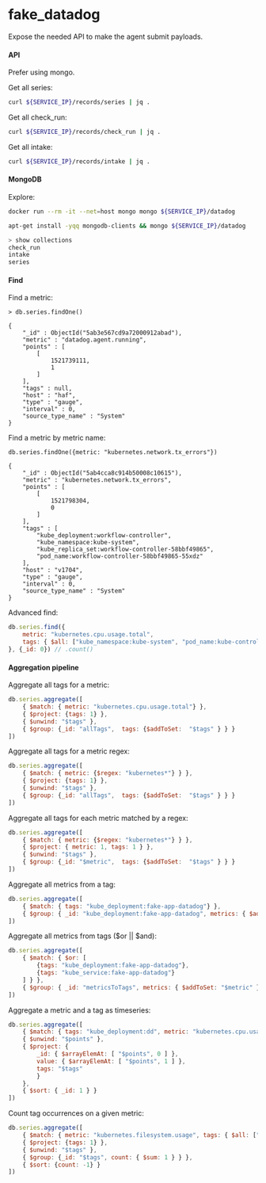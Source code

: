 # fake_datadog


Expose the needed API to make the agent submit payloads.


#### API 

Prefer using mongo.

Get all series:
```bash
curl ${SERVICE_IP}/records/series | jq .
```

Get all check_run:
```bash
curl ${SERVICE_IP}/records/check_run | jq .
```

Get all intake:
```bash
curl ${SERVICE_IP}/records/intake | jq .
```

#### MongoDB

Explore:
```bash
docker run --rm -it --net=host mongo mongo ${SERVICE_IP}/datadog
```
```bash
apt-get install -yqq mongodb-clients && mongo ${SERVICE_IP}/datadog
```
```bash
> show collections
check_run
intake
series

```

#### Find

Find a metric:
```text
> db.series.findOne()

{
	"_id" : ObjectId("5ab3e567cd9a72000912abad"),
	"metric" : "datadog.agent.running",
	"points" : [
		[
			1521739111,
			1
		]
	],
	"tags" : null,
	"host" : "haf",
	"type" : "gauge",
	"interval" : 0,
	"source_type_name" : "System"
}
```

Find a metric by metric name:
```text
db.series.findOne({metric: "kubernetes.network.tx_errors"})

{
	"_id" : ObjectId("5ab4cca8c914b50008c10615"),
	"metric" : "kubernetes.network.tx_errors",
	"points" : [
		[
			1521798304,
			0
		]
	],
	"tags" : [
		"kube_deployment:workflow-controller",
		"kube_namespace:kube-system",
		"kube_replica_set:workflow-controller-58bbf49865",
		"pod_name:workflow-controller-58bbf49865-55xdz"
	],
	"host" : "v1704",
	"type" : "gauge",
	"interval" : 0,
	"source_type_name" : "System"
}
```

Advanced find:
```js
db.series.find({
    metric: "kubernetes.cpu.usage.total", 
    tags: { $all: ["kube_namespace:kube-system", "pod_name:kube-controller-manager"] }
}, {_id: 0}) // .count() 
```

#### Aggregation pipeline

Aggregate all tags for a metric:
```js
db.series.aggregate([
    { $match: { metric: "kubernetes.cpu.usage.total"} },
    { $project: {tags: 1} },
    { $unwind: "$tags" },
    { $group: {_id: "allTags",  tags: {$addToSet:  "$tags" } } }
])
```

Aggregate all tags for a metric regex:
```js
db.series.aggregate([
    { $match: { metric: {$regex: "kubernetes*"} } },
    { $project: {tags: 1} },
    { $unwind: "$tags" },
    { $group: {_id: "allTags",  tags: {$addToSet:  "$tags" } } }
])
```

Aggregate all tags for each metric matched by a regex:
```js
db.series.aggregate([
    { $match: { metric: {$regex: "kubernetes*"} } },
    { $project: { metric: 1, tags: 1 } },
    { $unwind: "$tags" },
    { $group: {_id: "$metric",  tags: {$addToSet:  "$tags" } } }
])
```

Aggregate all metrics from a tag:
```js
db.series.aggregate([
    { $match: { tags: "kube_deployment:fake-app-datadog"} },
    { $group: { _id: "kube_deployment:fake-app-datadog", metrics: { $addToSet: "$metric" } } }
])
```

Aggregate all metrics from tags ($or || $and):
```js
db.series.aggregate([
    { $match: { $or: [
        {tags: "kube_deployment:fake-app-datadog"},
        {tags: "kube_service:fake-app-datadog"}
    ] } },
    { $group: { _id: "metricsToTags", metrics: { $addToSet: "$metric" } } }
])
```

Aggregate a metric and a tag as timeseries:
```js
db.series.aggregate([
	{ $match: { tags: "kube_deployment:dd", metric: "kubernetes.cpu.usage.total"} },
	{ $unwind: "$points" },
	{ $project: { 
		_id: { $arrayElemAt: [ "$points", 0 ] },
		value: { $arrayElemAt: [ "$points", 1 ] },
		tags: "$tags"
		}
	},
	{ $sort: { _id: 1 } }
])
```

Count tag occurrences on a given metric:
```js
db.series.aggregate([
	{ $match: { metric: "kubernetes.filesystem.usage", tags: { $all: ["pod_name:fake-app-datadog-7cfb79db4d-dd4jr"] } } },
	{ $project: {tags: 1} },
	{ $unwind: "$tags" },
	{ $group: {_id: "$tags", count: { $sum: 1 } } },
	{ $sort: {count: -1} }
])
```
